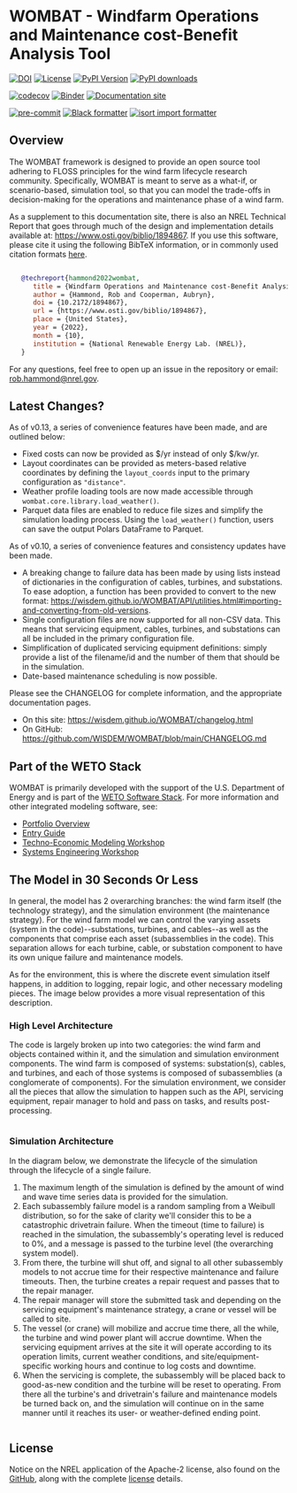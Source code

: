 # WOMBAT - Windfarm Operations and Maintenance cost-Benefit Analysis Tool

[![DOI](https://img.shields.io/badge/DOI-10.2172%2F1894867-brightgreen?link=https://doi.org/10.2172/1894867)](https://www.osti.gov/biblio/1894867)
[![License](https://img.shields.io/badge/License-Apache%202.0-blue.svg)](https://opensource.org/licenses/Apache-2.0)
[![PyPI Version](https://badge.fury.io/py/wombat.svg)](https://badge.fury.io/py/wombat)
[![PyPI downloads](https://img.shields.io/pypi/dm/wombat?link=https%3A%2F%2Fpypi.org%2Fproject%2FWOMBAT%2F)](https://pypi.org/project/WOMBAT/)

[![codecov](https://codecov.io/gh/WISDEM/WOMBAT/branch/main/graph/badge.svg?token=SK9M10BZXY)](https://codecov.io/gh/WISDEM/WOMBAT)
[![Binder](https://mybinder.org/badge_logo.svg)](https://mybinder.org/v2/gh/WISDEM/WOMBAT/main?filepath=examples)
[![Documentation site](https://jupyterbook.org/badge.svg)](https://wisdem.github.io/WOMBAT)

[![pre-commit](https://img.shields.io/badge/pre--commit-enabled-brightgreen?logo=pre-commit&logoColor=white)](https://github.com/pre-commit/pre-commit)
[![Black formatter](https://img.shields.io/badge/code%20style-black-000000.svg)](https://github.com/psf/black)
[![isort import formatter](https://img.shields.io/badge/%20imports-isort-%231674b1?style=flat&labelColor=ef8336)](https://pycqa.github.io/isort/)

## Overview

The WOMBAT framework is designed to provide an open source tool adhering to FLOSS principles
for the wind farm lifecycle research community. Specifically, WOMBAT is meant to serve as
a what-if, or scenario-based, simulation tool, so that you can model the trade-offs in
decision-making for the operations and maintenance phase of a wind farm.

As a supplement to this documentation site, there is also an NREL Technical Report that
goes through much of the design and implementation details available at:
https://www.osti.gov/biblio/1894867. If you use this software, please cite it using the
following BibTeX information, or in commonly used citation formats
[here](https://www.osti.gov/biblio/1894867).

```bibtex

   @techreport{hammond2022wombat,
      title = {Windfarm Operations and Maintenance cost-Benefit Analysis Tool (WOMBAT)},
      author = {Hammond, Rob and Cooperman, Aubryn},
      doi = {10.2172/1894867},
      url = {https://www.osti.gov/biblio/1894867},
      place = {United States},
      year = {2022},
      month = {10},
      institution = {National Renewable Energy Lab. (NREL)},
   }
```

For any questions, feel free to open up an issue in the repository or email:
rob.hammond@nrel.gov.

## Latest Changes?

As of v0.13, a series of convenience features have been made, and are outlined below:
- Fixed costs can now be provided as \$/yr instead of only \$/kw/yr.
- Layout coordinates can be provided as meters-based relative coordinates by defining
  the `layout_coords` input to the primary configuration as `"distance"`.
- Weather profile loading tools are now made accessible through `wombat.core.library.load_weather()`.
- Parquet data files are enabled to reduce file sizes and simplify the simulation loading process.
  Using the `load_weather()` function, users can save the output Polars DataFrame to Parquet.

As of v0.10, a series of convenience features and consistency updates have been made.
- A breaking change to failure data has been made by using lists instead of dictionaries
  in the configuration of cables, turbines, and substations. To ease adoption, a
  function has been provided to convert to the new format:
  https://wisdem.github.io/WOMBAT/API/utilities.html#importing-and-converting-from-old-versions.
- Single configuration files are now supported for all non-CSV data. This means that
  servicing equipment, cables, turbines, and substations can all be included in the
  primary configuration file.
- Simplification of duplicated servicing equipment definitions: simply provide a list
  of the filename/id and the number of them that should be in the simulation.
- Date-based maintenance scheduling is now possible.

Please see the CHANGELOG for complete information, and the appropriate documentation
pages.

* On this site: https://wisdem.github.io/WOMBAT/changelog.html
* On GitHub: https://github.com/WISDEM/WOMBAT/blob/main/CHANGELOG.md

## Part of the WETO Stack

WOMBAT is primarily developed with the support of the U.S. Department of Energy and is part of the [WETO Software Stack](https://nrel.github.io/WETOStack). For more information and other integrated modeling software, see:
- [Portfolio Overview](https://nrel.github.io/WETOStack/portfolio_analysis/overview.html)
- [Entry Guide](https://nrel.github.io/WETOStack/_static/entry_guide/index.html)
- [Techno-Economic Modeling Workshop](https://nrel.github.io/WETOStack/workshops/user_workshops_2024.html#tea-and-cost-modeling)
- [Systems Engineering Workshop](https://nrel.github.io/WETOStack/workshops/user_workshops_2024.html#systems-engineering)

## The Model in 30 Seconds Or Less

In general, the model has 2 overarching branches: the wind farm itself (the technology
strategy), and the simulation environment (the maintenance strategy). For the wind farm
model we can control the varying assets (system in the code)--substations, turbines, and
cables--as well as the components that comprise each asset (subassemblies in the code).
This separation allows for each turbine, cable, or substation component to have its own
unique failure and maintenance models.

As for the environment, this is where the discrete event simulation itself happens, in
addition to logging, repair logic, and other necessary modeling pieces. The image
below provides a more visual representation of this description.

### High Level Architecture

The code is largely broken up into two categories: the wind farm and objects contained
within it, and the simulation and simulation environment components. The wind farm is
composed of systems: substation(s), cables, and turbines, and each of those systems is
composed of subassemblies (a conglomerate of components). For the simulation environment,
we consider all the pieces that allow the simulation to happen such as the API,
servicing equipment, repair manager to hold and pass on tasks, and results post-processing.

```{image} images/high_level_diagram.svg
```

### Simulation Architecture

In the diagram below, we demonstrate the lifecycle of the simulation through the
lifecycle of a single failure.

1) The maximum length of the simulation is defined by the amount of wind and wave
   time series data is provided for the simulation.
2) Each subassembly failure model is a random sampling from a Weibull distribution, so
   for the sake of clarity we'll consider this to be a catastrophic drivetrain failure.
   When the timeout (time to failure) is reached in the simulation, the subassembly's operating level is
   reduced to 0%, and a message is passed to the turbine level (the overarching system
   model).
3) From there, the turbine will shut off, and signal to all other subassembly models to
   not accrue time for their respective maintenance and failure timeouts. Then, the
   turbine creates a repair request and passes that to the repair manager.
4) The repair manager will store the submitted task and depending on the servicing
   equipment's maintenance strategy, a crane or vessel will be called to site.
5) The vessel (or crane) will mobilize and accrue time there, all the while, the turbine
   and wind power plant will accrue downtime. When the servicing equipment arrives at
   the site it will operate according to its operation limits, current weather
   conditions, and site/equipment-specific working hours and continue to log costs and
   downtime.
6) When the servicing is complete, the subassembly will be placed back to good-as-new
   condition and the turbine will be reset to operating. From there all the turbine's
   and drivetrain's failure and maintenance models be turned back on, and the simulation
   will continue on in the same manner until it reaches its user- or weather-defined
   ending point.

```{image} images/simulation_diagram.svg
```

## License

Notice on the NREL application of the Apache-2 license, also found on the
[GitHub](https://github.com/WISDEM/WOMBAT/blob/main/NOTICE), along with the
complete [license](https://github.com/WISDEM/WOMBAT/blob/main/LICENSE) details.

```{include} ../NOTICE
```
